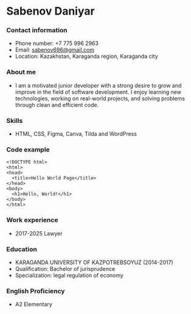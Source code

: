# Sabenov Daniyar
### Contact information
* Phone number: +7 775 996 2963
* Email: sabenov696@gmail.com
* Location: Kazakhstan, Karaganda region, Karaganda city
### About me
* I am a motivated junior developer with a strong desire to grow and improve in the field of   software development. I enjoy learning new technologies, working on real-world projects, and solving problems through clean and efficient code.
### Skills
* HTML, CSS, Figma, Canva, Tilda and WordPress
### Code example
```
<!DOCTYPE html>
<html>
<head>
  <title>Hello World Page</title>
</head>
<body>
  <h1>Hello, World!</h1>
</body>
</html>
```
### Work experience
* 2017-2025 Lawyer
### Education
* KARAGANDA UNIVERSITY OF KAZPOTREBSOYUZ (2014-2017)
* Qualification: Bachelor of jurisprudence
* Specialization: legal regulation of economy
### English Proficiency
* A2 Elementary